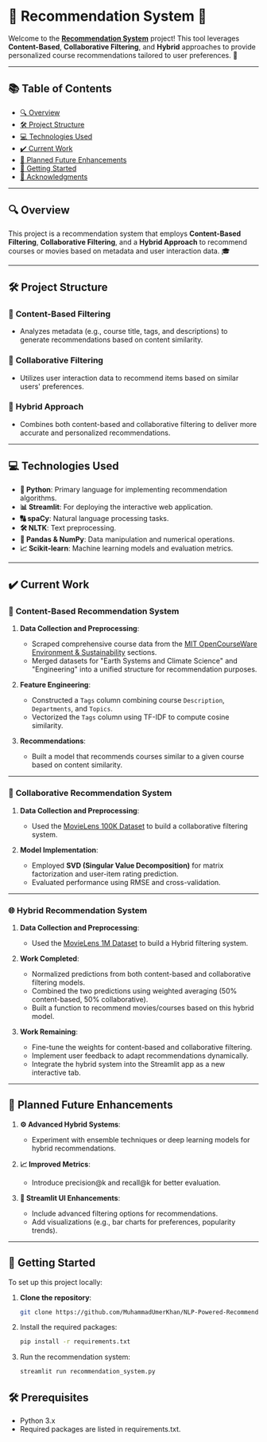 # 🌟 Recommendation System 🌟

Welcome to the **[Recommendation System](https://nlp-powered-recommendation-system.streamlit.app/)** project! This tool leverages **Content-Based**, **Collaborative Filtering**, and **Hybrid** approaches to provide personalized course recommendations tailored to user preferences. 🚀

---

## 📚 Table of Contents
- [🔍 Overview](#-overview)
- [🛠️ Project Structure](#-project-structure)
- [💻 Technologies Used](#-technologies-used)
- [✔️ Current Work](#-current-work)
- [🎯 Planned Future Enhancements](#-planned-future-enhancements)
- [🚀 Getting Started](#-getting-started)
- [📄 Acknowledgments](#-acknowledgments)

---

## 🔍 Overview
This project is a recommendation system that employs **Content-Based Filtering**, **Collaborative Filtering**, and a **Hybrid Approach** to recommend courses or movies based on metadata and user interaction data. 🎓

---

## 🛠️ Project Structure

### 📌 **Content-Based Filtering**
- Analyzes metadata (e.g., course title, tags, and descriptions) to generate recommendations based on content similarity.

### 📌 **Collaborative Filtering**
- Utilizes user interaction data to recommend items based on similar users' preferences.

### 📌 **Hybrid Approach**
- Combines both content-based and collaborative filtering to deliver more accurate and personalized recommendations.

---

## 💻 Technologies Used
- **🐍 Python**: Primary language for implementing recommendation algorithms.
- **📊 Streamlit**: For deploying the interactive web application.
- **🔠 spaCy**: Natural language processing tasks.
- **🛠️ NLTK**: Text preprocessing.
- **🧮 Pandas & NumPy**: Data manipulation and numerical operations.
- **📈 Scikit-learn**: Machine learning models and evaluation metrics.

---

## ✔️ Current Work

### 📘 **Content-Based Recommendation System**
1. **Data Collection and Preprocessing**:
   - Scraped comprehensive course data from the [MIT OpenCourseWare Environment & Sustainability](https://ocw.mit.edu/collections/environment/) sections.
   - Merged datasets for "Earth Systems and Climate Science" and "Engineering" into a unified structure for recommendation purposes.

2. **Feature Engineering**:
   - Constructed a `Tags` column combining course `Description`, `Departments`, and `Topics`.
   - Vectorized the `Tags` column using TF-IDF to compute cosine similarity.

3. **Recommendations**:
   - Built a model that recommends courses similar to a given course based on content similarity.

---

### 🎥 **Collaborative Recommendation System**
1. **Data Collection and Preprocessing**:
   - Used the [MovieLens 100K Dataset](https://grouplens.org/datasets/movielens/100k/) to build a collaborative filtering system.

2. **Model Implementation**:
   - Employed **SVD (Singular Value Decomposition)** for matrix factorization and user-item rating prediction.
   - Evaluated performance using RMSE and cross-validation.

---

### 🌐 **Hybrid Recommendation System**
1. **Data Collection and Preprocessing**:
   - Used the [MovieLens 1M Dataset](https://grouplens.org/datasets/movielens/1m/) to build a Hybrid filtering system.
2. **Work Completed**:
   - Normalized predictions from both content-based and collaborative filtering models.
   - Combined the two predictions using weighted averaging (50% content-based, 50% collaborative).
   - Built a function to recommend movies/courses based on this hybrid model.

3. **Work Remaining**:
   - Fine-tune the weights for content-based and collaborative filtering.
   - Implement user feedback to adapt recommendations dynamically.
   - Integrate the hybrid system into the Streamlit app as a new interactive tab.

---

## 🎯 Planned Future Enhancements
1. **⚙️ Advanced Hybrid Systems**:
   - Experiment with ensemble techniques or deep learning models for hybrid recommendations.

2. **📈 Improved Metrics**:
   - Introduce precision@k and recall@k for better evaluation.

3. **📱 Streamlit UI Enhancements**:
   - Include advanced filtering options for recommendations.
   - Add visualizations (e.g., bar charts for preferences, popularity trends).

---

## 🚀 Getting Started

To set up this project locally:

1. **Clone the repository**:
   ```bash
   git clone https://github.com/MuhammadUmerKhan/NLP-Powered-Recommendation-System.git

2. Install the required packages:
    ```bash
    pip install -r requirements.txt
    ```
3. Run the recommendation system:
    ```bash
    streamlit run recommendation_system.py


## 🛠️ Prerequisites
- Python 3.x
- Required packages are listed in requirements.txt.
